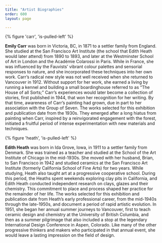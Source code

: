 ```yaml
---
title: "Artist Biographies"
order: 600
layout: page

---
```


{% figure 'carr', 'is-pulled-left' %}

**Emily Carr** was born in Victoria, BC, in 1871 to a settler family from England. She studied at the San Francisco Art Institute (the school that Edith Heath would later attend) from 1890 to 1893, and later at the Westminster School of Art in London and the Académie Colarossi in Paris. While in France, she was influenced by the Fauvists’ vibrant colour palettes and sensorial responses to nature, and she incorporated these techniques into her own work. Carr’s radical new style was not well received when she returned to Vancouver in 1912. Without support for her work, she earned a living by running a kennel and building a small boardinghouse referred to as “The House of all Sorts;” Carr’s experiences would later become a collection of stories, first published in 1944, that won her recognition for her writing. By that time, awareness of Carr’s painting had grown, due in part to her association with the Group of Seven. The works selected for this exhibition and publication date from the 1930s. They emerged after a long hiatus from painting when Carr, inspired by a reinvigorated engagement with the forest, initiated a fruitful period of intense experimentation with new materials and techniques.

{% figure 'heath', 'is-pulled-left' %}

**Edith Heath** was born in Ida Grove, Iowa, in 1911 to a settler family from Denmark. She was trained as a teacher and studied at the School of the Art Institute of Chicago in the mid-1930s. She moved with her husband, Brian, to San Francisco in 1942 and studied ceramics at the San Francisco Art Institute (formerly California School of Fine Arts) for two years. While studying, Heath also taught art at a progressive cooperative school. During this period, the Heaths spent weekends exploring clay pits in California, and Edith Heath conducted independent research on clays, glazes and their chemistry. This commitment to place and process shaped her practice for the remainder of her life. The works selected for this exhibition and publication date from Heath’s early professional career, from the mid-1940s through the late-1950s, and document a period of rapid artistic evolution. In 1951, she began her annual summer journeys to Vancouver, first to teach ceramic design and chemistry at the University of British Columbia, and then as a summer pilgrimage that also included a stop at the legendary International Design Conference in Aspen, Colorado. Like many of the other progressive thinkers and makers who participated in that annual event, she would leave a lasting impression on the field of design.
